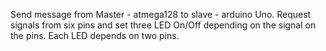 Send message from Master - atmega128 to slave - arduino Uno.
Request signals from six pins and set three LED On/Off depending on the signal on the pins.
Each LED depends on two pins.
